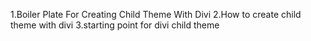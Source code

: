 1.Boiler Plate For Creating Child Theme With Divi
2.How to create child theme with divi
3.starting point for divi child theme
